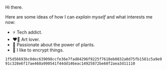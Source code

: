 Hi there.

Here are some ideas of how I can _explain myself_ and what interests me now:

- ⚡ Tech addict.
- ❤️‍🔥 Art lover.
- 🌱 Passionate about the power of plants.
- 🎲 I like to encrypt things.


`1f5d56693bc0dec639098ccfe36e7fad84296f9225f7610eb0832a0d75fb1581c5a9e991c328e6f17ae468a990541f44dd146eac14925872be60f2aea3d11110`

<!--
**colkito/colkito** is a ✨ _special_ ✨ repository because its `README.md` (this file) appears on your GitHub profile.

Here are some ideas to get you started:

- 🔭 I’m currently working on ...
- 🌱 I’m currently learning ...
- 👯 I’m looking to collaborate on ...
- 🤔 I’m looking for help with ...
- 💬 Ask me about ...
- 📫 How to reach me: ...
- 😄 Pronouns: ...
- ⚡ Fun fact: ...
-->
